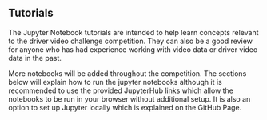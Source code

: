 ## Tutorials

The Jupyter Notebook tutorials are intended to help learn concepts relevant to the driver video challenge competition. They can also be a good review for anyone who has had experience working with video data or driver video data in the past.

More notebooks will be added throughout the competition. The sections below will explain how to run the jupyter notebooks although it is recommended to use the provided JupyterHub links which allow the notebooks to be run in your browser without additional setup. It is also an option to set up Jupyter locally which is explained on the GitHub Page.


```{include} tutorials_gallery.txt
```